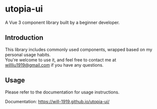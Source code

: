 # utopia-ui

A Vue 3 component library built by a beginner developer.

## Introduction

This library includes commonly used components, wrapped based on my personal usage habits.  
You're welcome to use it, and feel free to contact me at [willliu1919@gmail.com](mailto:willliu1919@gmail.com) if you have any questions.

## Usage

Please refer to the documentation for usage instructions.

Documentation: https://will-1919.github.io/utopia-ui/